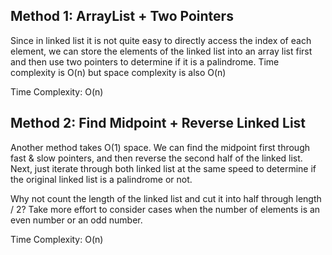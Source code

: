 ## Method 1: ArrayList + Two Pointers

Since in linked list it is not quite easy to directly access the index of each element, we can store the elements of the linked list into an array list first
and then use two pointers to determine if it is a palindrome. Time complexity is O(n) but space complexity is also O(n)

Time Complexity: O(n)

## Method 2: Find Midpoint + Reverse Linked List

Another method takes O(1) space. We can find the midpoint first through fast & slow pointers, and then reverse the second half of the linked list. 
Next, just iterate through both linked list at the same speed to determine if the original linked list is a palindrome or not. 

Why not count the length of the linked list and cut it into half through length / 2? Take more effort to consider cases when the number of elements is an 
even number or an odd number.

Time Complexity: O(n)
